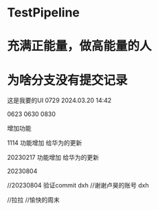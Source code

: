# TestPipeline
#  充满正能量，做高能量的人
#  为啥分支没有提交记录

这是我要的UI 0729
2024.03.20 14:42

0623
0630
0830

增加功能

1114 
功能增加
给华为的更新


20230217
功能增加
给华为的更新

20230804

//20230804 验证commit dxh
//谢谢卢昊的账号 dxh 

//拉拉
//愉快的周末 
